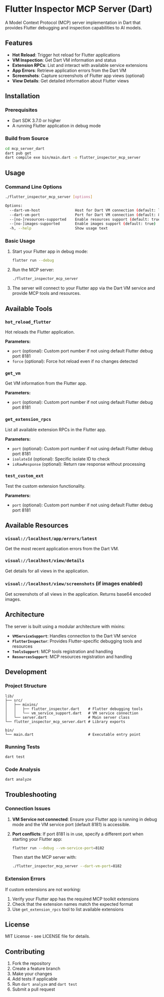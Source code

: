 # Flutter Inspector MCP Server (Dart)

A Model Context Protocol (MCP) server implementation in Dart that provides Flutter debugging and inspection capabilities to AI models.

## Features

- **Hot Reload**: Trigger hot reload for Flutter applications
- **VM Inspection**: Get Dart VM information and status
- **Extension RPCs**: List and interact with available service extensions
- **App Errors**: Retrieve application errors from the Dart VM
- **Screenshots**: Capture screenshots of Flutter app views (optional)
- **View Details**: Get detailed information about Flutter views

## Installation

### Prerequisites

- Dart SDK 3.7.0 or higher
- A running Flutter application in debug mode

### Build from Source

```bash
cd mcp_server_dart
dart pub get
dart compile exe bin/main.dart -o flutter_inspector_mcp_server
```

## Usage

### Command Line Options

```bash
./flutter_inspector_mcp_server [options]

Options:
  --dart-vm-host                Host for Dart VM connection (default: localhost)
  --dart-vm-port                Port for Dart VM connection (default: 8181)
  --[no-]resources-supported    Enable resources support (default: true)
  --[no-]images-supported       Enable images support (default: true)
  -h, --help                    Show usage text
```

### Basic Usage

1. Start your Flutter app in debug mode:

   ```bash
   flutter run --debug
   ```

2. Run the MCP server:

   ```bash
   ./flutter_inspector_mcp_server
   ```

3. The server will connect to your Flutter app via the Dart VM service and provide MCP tools and resources.

## Available Tools

### `hot_reload_flutter`

Hot reloads the Flutter application.

**Parameters:**

- `port` (optional): Custom port number if not using default Flutter debug port 8181
- `force` (optional): Force hot reload even if no changes detected

### `get_vm`

Get VM information from the Flutter app.

**Parameters:**

- `port` (optional): Custom port number if not using default Flutter debug port 8181

### `get_extension_rpcs`

List all available extension RPCs in the Flutter app.

**Parameters:**

- `port` (optional): Custom port number if not using default Flutter debug port 8181
- `isolateId` (optional): Specific isolate ID to check
- `isRawResponse` (optional): Return raw response without processing

### `test_custom_ext`

Test the custom extension functionality.

**Parameters:**

- `port` (optional): Custom port number if not using default Flutter debug port 8181

## Available Resources

### `visual://localhost/app/errors/latest`

Get the most recent application errors from the Dart VM.

### `visual://localhost/view/details`

Get details for all views in the application.

### `visual://localhost/view/screenshots` (if images enabled)

Get screenshots of all views in the application. Returns base64 encoded images.

## Architecture

The server is built using a modular architecture with mixins:

- **`VMServiceSupport`**: Handles connection to the Dart VM service
- **`FlutterInspector`**: Provides Flutter-specific debugging tools and resources
- **`ToolsSupport`**: MCP tools registration and handling
- **`ResourcesSupport`**: MCP resources registration and handling

## Development

### Project Structure

```
lib/
├── src/
│   ├── mixins/
│   │   ├── flutter_inspector.dart    # Flutter debugging tools
│   │   └── vm_service_support.dart   # VM service connection
│   └── server.dart                   # Main server class
└── flutter_inspector_mcp_server.dart # Library exports

bin/
└── main.dart                         # Executable entry point
```

### Running Tests

```bash
dart test
```

### Code Analysis

```bash
dart analyze
```

## Troubleshooting

### Connection Issues

1. **VM Service not connected**: Ensure your Flutter app is running in debug mode and the VM service port (default 8181) is accessible.

2. **Port conflicts**: If port 8181 is in use, specify a different port when starting your Flutter app:
   ```bash
   flutter run --debug --vm-service-port=8182
   ```
   Then start the MCP server with:
   ```bash
   ./flutter_inspector_mcp_server --dart-vm-port=8182
   ```

### Extension Errors

If custom extensions are not working:

1. Verify your Flutter app has the required MCP toolkit extensions
2. Check that the extension names match the expected format
3. Use `get_extension_rpcs` tool to list available extensions

## License

MIT License - see LICENSE file for details.

## Contributing

1. Fork the repository
2. Create a feature branch
3. Make your changes
4. Add tests if applicable
5. Run `dart analyze` and `dart test`
6. Submit a pull request
